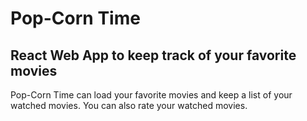 # Pop-Corn Time
## React Web App to keep track of your favorite movies

Pop-Corn Time can load your favorite movies and keep a list of your watched movies. You can also rate your watched movies.
